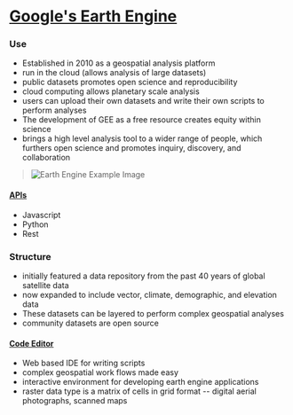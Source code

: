 # [Google's Earth Engine](https://developers.google.com/earth-engine)

### Use
- Established in 2010 as a geospatial analysis platform
- run in the cloud (allows analysis of large datasets)
- public datasets promotes open science and reproducibility 
- cloud computing allows planetary scale analysis 
- users can upload their own datasets and write their own scripts to perform analyses
- The development of GEE as a free resource creates equity within science
- brings a high level analysis tool to a wider range of people, which furthers open science and promotes inquiry, discovery, and collaboration
> ![Earth Engine Example Image](https://d32ogoqmya1dw8.cloudfront.net/images/sp/library/google_earth/earth_engine_code_editor_user_inter.jpg)
> 
#### [APIs](https://developers.google.com/earth-engine/tutorials/tutorials)
- Javascript
- Python 
- Rest 

### Structure 
- initially featured a data repository from the past 40 years of global satellite data 
- now expanded to include vector, climate, demographic, and elevation data 
- These datasets can be layered to perform complex geospatial analyses
- community datasets are open source 

#### [Code Editor](https://developers.google.com/earth-engine/guides/playground)
- Web based IDE for writing scripts 
- complex geospatial work flows made easy
- interactive environment for developing earth engine applications
- raster data type is a matrix of cells in grid format -- digital aerial photographs, scanned maps 


